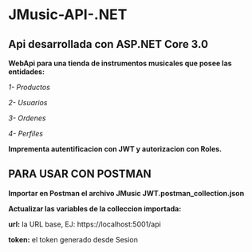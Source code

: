 # JMusic-API-.NET
## Api desarrollada con ASP.NET Core 3.0 ##
 
  **WebApi para una tienda de instrumentos musicales que posee las entidades:**

   *1- Productos*
  
   *2- Usuarios*
  
   *3- Ordenes*
  
   *4- Perfiles*
  
  
**Imprementa autentificacion con JWT y autorizacion con Roles.**


## PARA USAR CON POSTMAN ##

**Importar en Postman el archivo JMusic JWT.postman_collection.json**


**Actualizar las variables de la colleccion importada:** 

   **url:** la URL base, EJ: https://localhost:5001/api
  
   **token:** el token generado desde Sesion
